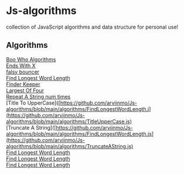 # Js-algorithms
collection of JavaScript algorithms and data structure for personal use!


## Algorithms
[Boo Who Algorithms](https://github.com/arviinmo/Js-algorithms/blob/main/algorithms/Boolean.js)<br/>
[Ends With X](https://github.com/arviinmo/Js-algorithms/blob/main/algorithms/EndsWithX.js)<br/>
[falsy bouncer](https://github.com/arviinmo/Js-algorithms/blob/main/algorithms/FalsyBouncer.js)<br/>
[Find Longest Word Length](https://github.com/arviinmo/Js-algorithms/blob/main/algorithms/FindLongestWordLength.js)<br/>
[Finder Keeper](https://github.com/arviinmo/Js-algorithms/blob/main/algorithms/FinderKeeper.js)<br/>
[Largest Of Four](https://github.com/arviinmo/Js-algorithms/blob/main/algorithms/LargestOfFour.js)<br/>
[Repeat A String num times](https://github.com/arviinmo/Js-algorithms/blob/main/algorithms/RepeatAString.js)<br/>
[Title To UpperCase]([https://github.com/arviinmo/Js-algorithms/blob/main/algorithms/FindLongestWordLength.j](https://github.com/arviinmo/Js-algorithms/blob/main/algorithms/TitleUpperCase.js)<br/>
[Truncate A String]([https://github.com/arviinmo/Js-algorithms/blob/main/algorithms/FindLongestWordLength.js](https://github.com/arviinmo/Js-algorithms/blob/main/algorithms/TruncateAString.js)<br/>
[Find Longest Word Length](https://github.com/arviinmo/Js-algorithms/blob/main/algorithms/FindLongestWordLength.js)<br/>
[Find Longest Word Length](https://github.com/arviinmo/Js-algorithms/blob/main/algorithms/FindLongestWordLength.js)<br/>
[Find Longest Word Length](https://github.com/arviinmo/Js-algorithms/blob/main/algorithms/FindLongestWordLength.js)<br/>
